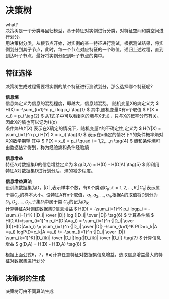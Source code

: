 # 决策树
what?<br>
决策树是一个分类与回归模型，基于特征对实例进行分类，对特征空间和类空间进行划分。
<br>
用决策树分类，从根节点开始，对实例的某一特征进行测试，根据测试结果，将实例划分到其子节点，此时，每一个节点对应特征的一个取值，递归上述过程，直到到达叶子节点，最好将实例分配到叶子节点的类中。

<h2>特征选择</h2>
决策树生成过程需要将实例的某个特征进行测试划分，那么选择哪个特征呢?<br>

**信息熵** <br>
信息熵定义为信息的混乱程度，即越大，信息越混乱。
随机变量X的熵定义为
$
H(X) = -\sum_{i=1}^n p_i log p_i \tag{1}
$
其中,随机变量X有n个取值
$
P(X = x_i) = p_i \tag{2}
$
从1式子中可以看到X的熵与X无关，只与X的概率分布有关。因此X的熵也可以记为$H(p)$ <br>
条件熵$H(Y|X)$ 表示在X确定的情况下，随机变量Y的不确定性,定义为
$
H(Y|X) = \sum_{i=1}^n p_i H(Y| X = x_i) \tag{3}
$
表示在x确定的情况下Y的条件概率熵对X的数学期望
其中
$
P(X = x_i) = p_i  \quad i = 1,2,...,n \tag{4}
$
熵和条件熵可由数据估计得到，称为经验熵和条件经验熵<br>

**信息增益**<br>
特征A对数据集D的信息增益定义为
$
g(D,A) = H(D) - H(D|A) \tag{5}
$
即利用特征A对数据集D进行划分后，熵的减少程度。<br>

**信息增益算法** <br>
设训练数据集为D，$|D|$ ,表示样本个数，有K个类别$C_K,k=1,2,...,K$,$|C_K|$表示属于类$C_K$的样本大小。设特征A有n个取值，${a_1,a_2,...,a_n}$,根据A的取值将D划分为$D_1,D_2,...,D_n$,子集$D_i$中属于类 $C_K$的记为$D_{ik}$ <br>
计算特征A对训练数据集D信息增益
$
H(D) = -\sum_{i=1}^K p_i logp_i = -\sum_{i=1}^K {|D_i| \over |D|} log {|D_i| \over |D|} \tag{6}
$
计算条件熵
$
H(D,A)=\sum_{i=1}^n p_iH(D|A=a_i) = \sum_{i=1}^n {|D_i| \over |D|}H(D|A=a_i) \\=  \sum_{i=1}^n {|D_i| \over |D|} -\sum_{k=1}^K P(D=c_k|A =a_i) logP(D=c_k|A =a_i) \\= -\sum_{i=1}^n {|D_i| \over |D|} \sum_{k=1}^K{|D_{ik}| \over |D_i|}log{|D_{ik}| \over |D_i|} \tag{7}
$
计算信息增益
$
g(D,A) = H(D) - H(D,A) \tag{8}
$

根据上面公式6，7，8可计算任意特征对数据集信息增益，选取信息增益最大的特征对数据集进行划分


<h2>决策树的生成</h2>
决策树可由不同算法生成







